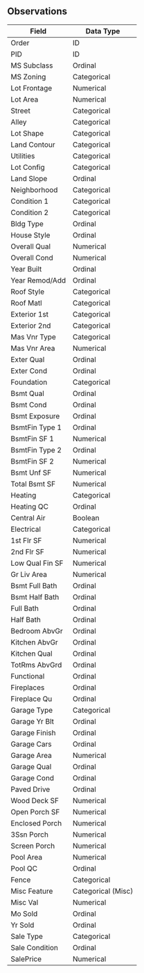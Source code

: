 ## Observations
| Field | Data Type |  
| --- | --- |
| Order | ID 
| PID | ID
| MS Subclass | Ordinal
| MS Zoning | Categorical
| Lot Frontage | Numerical
| Lot Area | Numerical
| Street | Categorical
| Alley | Categorical
| Lot Shape | Categorical
| Land Contour | Categorical
| Utilities | Categorical
| Lot Config | Categorical
| Land Slope | Ordinal
| Neighborhood | Categorical
| Condition 1 | Categorical
| Condition 2 | Categorical
| Bldg Type | Ordinal
| House Style | Ordinal
| Overall Qual | Numerical
| Overall Cond | Numerical
| Year Built | Ordinal
| Year Remod/Add | Ordinal
| Roof Style | Categorical
| Roof Matl | Categorical
| Exterior 1st | Categorical
| Exterior 2nd | Categorical
| Mas Vnr Type | Categorical
| Mas Vnr Area | Numerical
| Exter Qual | Ordinal
| Exter Cond | Ordinal
| Foundation | Categorical
| Bsmt Qual | Ordinal
| Bsmt Cond | Ordinal
| Bsmt Exposure | Ordinal
| BsmtFin Type 1 | Ordinal
| BsmtFin SF 1 | Numerical
| BsmtFin Type 2 | Ordinal
| BsmtFin SF 2 | Numerical
| Bsmt Unf SF | Numerical
| Total Bsmt SF | Numerical
| Heating | Categorical
| Heating QC | Ordinal
| Central Air | Boolean
| Electrical | Categorical
| 1st Flr SF | Numerical
| 2nd Flr SF | Numerical
| Low Qual Fin SF | Numerical
| Gr Liv Area | Numerical
| Bsmt Full Bath | Ordinal
| Bsmt Half Bath | Ordinal
| Full Bath | Ordinal
| Half Bath | Ordinal
| Bedroom AbvGr | Ordinal
| Kitchen AbvGr | Ordinal 
| Kitchen Qual | Ordinal
| TotRms AbvGrd | Ordinal
| Functional | Ordinal
| Fireplaces | Ordinal
| Fireplace Qu | Ordinal
| Garage Type | Categorical
| Garage Yr Blt | Ordinal
| Garage Finish | Ordinal
| Garage Cars | Ordinal
| Garage Area | Numerical
| Garage Qual | Ordinal
| Garage Cond | Ordinal
| Paved Drive | Ordinal
| Wood Deck SF | Numerical
| Open Porch SF | Numerical
| Enclosed Porch | Numerical
| 3Ssn Porch | Numerical
| Screen Porch | Numerical
| Pool Area | Numerical
| Pool QC | Ordinal
| Fence | Categorical
| Misc Feature | Categorical (Misc)
| Misc Val | Numerical
| Mo Sold | Ordinal
| Yr Sold | Ordinal
| Sale Type | Categorical
| Sale Condition | Ordinal
| SalePrice | Numerical
